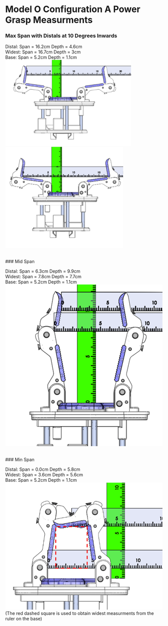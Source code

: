 # Model O Configuration A Power Grasp Measurments


### Max Span with Distals at 10 Degrees Inwards

Distal: Span = 16.2cm Depth = 4.6cm <br>
Widest: Span = 16.7cm Depth = 3cm <br>
Base: Span = 5.2cm Depth = 1.1cm <br>
<img src="Images/ModelO_ConfA_Power_Max_Midpoint.png" width="400"> <img src="Images/ModelO_ConfA_Power_Max_Widest.png" width="375">

<br>
### Mid Span

Distal: Span = 6.3cm Depth = 9.9cm <br>
Widest: Span = 7.8cm Depth = 7.7cm <br>
Base: Span = 5.2cm Depth = 1.1cm <br>
<img src="Images/ModelO_ConfA_Power_Mid.png" width="500">

<br>
### Min Span

Distal: Span = 0.0cm Depth = 5.8cm <br>
Widest: Span = 3.6cm Depth = 5.6cm <br>
Base: Span = 5.2cm Depth = 1.1cm <br>
<img src="Images/ModelO_ConfA_Power_min.png" width="500">
(The red dashed square is used to obtain widest measurments from the ruler on the base)
